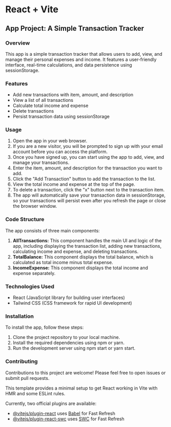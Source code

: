 # React + Vite
## App Project: A Simple Transaction Tracker

### Overview

This app is a simple transaction tracker that allows users to add, view, and manage their personal expenses and income. It features a user-friendly interface, real-time calculations, and data persistence using sessionStorage.

### Features

- Add new transactions with item, amount, and description
- View a list of all transactions
- Calculate total income and expense
- Delete transactions
- Persist transaction data using sessionStorage

### Usage
1. Open the app in your web browser.
2. If you are a new visitor, you will be prompted to sign up with your email account before you can access the platform.
3. Once you have signed up, you can start using the app to add, view, and manage your transactions.
4. Enter the item, amount, and description for the transaction you want to add.
5. Click the "Add Transaction" button to add the transaction to the list.
6. View the total income and expense at the top of the page.
7. To delete a transaction, click the "x" button next to the transaction item.
8. The app will automatically save your transaction data in sessionStorage, so your transactions will persist even after you refresh the page or close the browser window.



### Code Structure

The app consists of three main components:

1. **AllTransactions:** This component handles the main UI and logic of the app, including displaying the transaction list, adding new transactions, calculating income and expense, and deleting transactions.
2. **TotalBalance:** This component displays the total balance, which is calculated as total income minus total expense.
3. **IncomeExpense:** This component displays the total income and expense separately.

### Technologies Used

- React (JavaScript library for building user interfaces)
- Tailwind CSS (CSS framework for rapid UI development)

### Installation

To install the app, follow these steps:

1. Clone the project repository to your local machine.
2. Install the required dependencies using npm or yarn.
3. Run the development server using npm start or yarn start.

### Contributing

Contributions to this project are welcome! Please feel free to open issues or submit pull requests.






This template provides a minimal setup to get React working in Vite with HMR and some ESLint rules.

Currently, two official plugins are available:

- [@vitejs/plugin-react](https://github.com/vitejs/vite-plugin-react/blob/main/packages/plugin-react/README.md) uses [Babel](https://babeljs.io/) for Fast Refresh
- [@vitejs/plugin-react-swc](https://github.com/vitejs/vite-plugin-react-swc) uses [SWC](https://swc.rs/) for Fast Refresh

